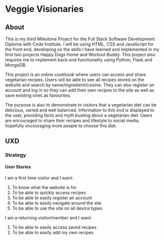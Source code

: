 # Veggie Visionaries

## About

This is my third Milestone Project for the Full Stack Software Development Diploma with Code Institute. I will be using HTML, CSS and JavaScript for the front end, developing on the skills I have learned and implemented in my first two projects Happy Dogs Home and Workout Buddy. This project also requires me to implement back end functionality using Python, Flask and MongoDB.

This project is an online cookbook where users can access and share vegetarian recipes. Users will be able to see all recipes stored on the website and search by name/ingredient/cuisine. They can also register an account and log in so they can add their own recipes to the site as well as save existing ones as favourites.

The purpose is also to demonstrate to visitors that a vegetarian diet can be delicious, varied and well balanced. Information to this end is displayed to the user, providing facts and myth busting about a vegetarian diet. Users are encouraged to share their recipes and lifestyle to social media, hopefully encouraging more people to choose this diet.

## UXD

### Strategy

#### User Stories

I am a first time visitor and I want:

1. To know what the website is for
2. To be able to quickly access recipes
3. To be able to easily register an account
4. To be able to easily navigate around the site
5. To be able to use the site on all device types

I am a returning visitor/member and I want:

1. To be able to easily access saved recipes
2. To be able to easily add my own recipes
